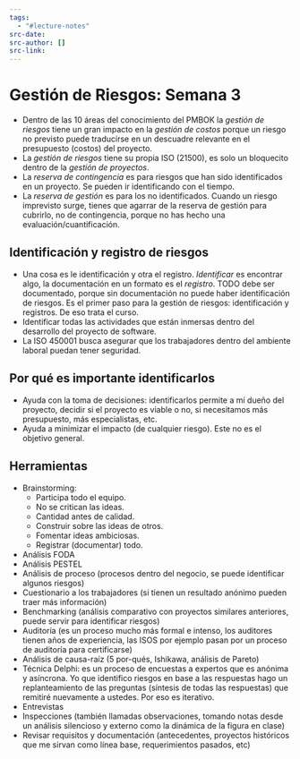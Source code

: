 ```yaml
---
tags:
  - "#lecture-notes"
src-date: 
src-author: []
src-link:
---
```

# Gestión de Riesgos: Semana 3

- Dentro de las 10 áreas del conocimiento del PMBOK la *gestión de riesgos* tiene un gran impacto en la *gestión de costos* porque un riesgo no previsto puede traducirse en un descuadre relevante en el presupuesto (costos) del proyecto.
- La *gestión de riesgos* tiene su propia ISO (21500), es solo un bloquecito dentro de la *gestión de proyectos*. 
- La *reserva de contingencia* es para riesgos que han sido identificados en un proyecto. Se pueden ir identificando con el tiempo. 
- La *reserva de gestión* es para los no identificados. Cuando un riesgo imprevisto surge, tienes que agarrar de la reserva de gestión para cubrirlo, no de contingencia, porque no has hecho una evaluación/cuantificación. 

## Identificación y registro de riesgos


- Una cosa es le identificación y otra el registro. *Identificar* es encontrar algo, la documentación en un formato es el *registro*. TODO debe ser documentado, porque sin documentación no puede haber identificación de riesgos. Es el primer paso para la gestión de riesgos: identificación y registros. De eso trata el curso.
- Identificar todas las actividades que están inmersas dentro del desarrollo del proyecto de software.
- La ISO 450001 busca asegurar que los trabajadores dentro del ambiente laboral puedan tener seguridad.

## Por qué es importante identificarlos

- Ayuda con la toma de decisiones: identificarlos permite a mí dueño del proyecto, decidir si el proyecto es viable o no, si necesitamos más presupuesto, más especialistas, etc. 
- Ayuda a minimizar el impacto (de cualquier riesgo). Este no es el objetivo general.

## Herramientas

- Brainstorming: 
	- Participa todo el equipo.
	- No se critican las ideas.
	- Cantidad antes de calidad.
	- Construir sobre las ideas de otros.
	- Fomentar ideas ambiciosas.
	- Registrar (documentar) todo.
- Análisis FODA
- Análisis PESTEL 
- Análisis de proceso (procesos dentro del negocio, se puede identificar algunos riesgos)
- Cuestionario a los trabajadores (si tienen un resultado anónimo pueden traer más información)
- Benchmarking (análisis comparativo con proyectos similares anteriores, puede servir para identificar riesgos)
- Auditoría (es un proceso mucho más formal e intenso, los auditores tienen años de experiencia, las ISOS por ejemplo pasan por un proceso de auditoría para certificarse)
- Análisis de causa-raíz (5 por-qués, Ishikawa, análisis de Pareto)
- Técnica Delphi: es un proceso de encuestas a expertos que es anónima y asíncrona. Yo que identifico riesgos en base a las respuestas hago un replanteamiento de las preguntas (síntesis de todas las respuestas) que remitiré nuevamente a ustedes. Por eso es iterativo.
- Entrevistas
- Inspecciones (también llamadas observaciones, tomando notas desde un análisis silencioso y externo como la dinámica de la figura en clase)
- Revisar requisitos y documentación (antecedentes, proyectos históricos que me sirvan como línea base, requerimientos pasados, etc)